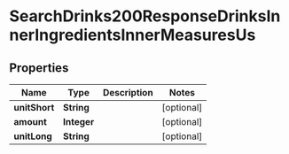 

# SearchDrinks200ResponseDrinksInnerIngredientsInnerMeasuresUs

## Properties

Name | Type | Description | Notes
------------ | ------------- | ------------- | -------------
**unitShort** | **String** |  |  [optional]
**amount** | **Integer** |  |  [optional]
**unitLong** | **String** |  |  [optional]




